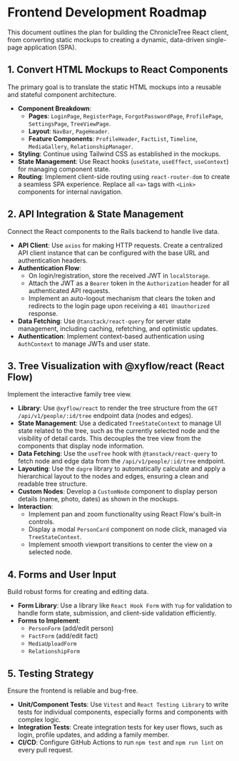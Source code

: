 # Frontend Development Roadmap

This document outlines the plan for building the ChronicleTree React client, from converting static mockups to creating a dynamic, data-driven single-page application (SPA).

## 1. Convert HTML Mockups to React Components

The primary goal is to translate the static HTML mockups into a reusable and stateful component architecture.

-   **Component Breakdown**:
    -   **Pages**: `LoginPage`, `RegisterPage`, `ForgotPasswordPage`, `ProfilePage`, `SettingsPage`, `TreeViewPage`.
    -   **Layout**: `NavBar`, `PageHeader`.
    -   **Feature Components**: `ProfileHeader`, `FactList`, `Timeline`, `MediaGallery`, `RelationshipManager`.
-   **Styling**: Continue using Tailwind CSS as established in the mockups.
-   **State Management**: Use React hooks (`useState`, `useEffect`, `useContext`) for managing component state.
-   **Routing**: Implement client-side routing using `react-router-dom` to create a seamless SPA experience. Replace all `<a>` tags with `<Link>` components for internal navigation.

## 2. API Integration & State Management

Connect the React components to the Rails backend to handle live data.

-   **API Client**: Use `axios` for making HTTP requests. Create a centralized API client instance that can be configured with the base URL and authentication headers.
-   **Authentication Flow**:
    -   On login/registration, store the received JWT in `localStorage`.
    -   Attach the JWT as a `Bearer` token in the `Authorization` header for all authenticated API requests.
    -   Implement an auto-logout mechanism that clears the token and redirects to the login page upon receiving a `401 Unauthorized` response.
-   **Data Fetching**: Use `@tanstack/react-query` for server state management, including caching, refetching, and optimistic updates.
-   **Authentication**: Implement context-based authentication using `AuthContext` to manage JWTs and user state.

## 3. Tree Visualization with @xyflow/react (React Flow)

Implement the interactive family tree view.

-   **Library**: Use `@xyflow/react` to render the tree structure from the `GET /api/v1/people/:id/tree` endpoint data (nodes and edges).
-   **State Management**: Use a dedicated `TreeStateContext` to manage UI state related to the tree, such as the currently selected node and the visibility of detail cards. This decouples the tree view from the components that display node information.
-   **Data Fetching**: Use the `useTree` hook with `@tanstack/react-query` to fetch node and edge data from the `/api/v1/people/:id/tree` endpoint.
-   **Layouting**: Use the `dagre` library to automatically calculate and apply a hierarchical layout to the nodes and edges, ensuring a clean and readable tree structure.
-   **Custom Nodes**: Develop a `CustomNode` component to display person details (name, photo, dates) as shown in the mockups.
-   **Interaction**:
    -   Implement pan and zoom functionality using React Flow's built-in controls.
    -   Display a modal `PersonCard` component on node click, managed via `TreeStateContext`.
    -   Implement smooth viewport transitions to center the view on a selected node.

## 4. Forms and User Input

Build robust forms for creating and editing data.

-   **Form Library**: Use a library like `React Hook Form` with `Yup` for validation to handle form state, submission, and client-side validation efficiently.
-   **Forms to Implement**:
    -   `PersonForm` (add/edit person)
    -   `FactForm` (add/edit fact)
    -   `MediaUploadForm`
    -   `RelationshipForm`

## 5. Testing Strategy

Ensure the frontend is reliable and bug-free.

-   **Unit/Component Tests**: Use `Vitest` and `React Testing Library` to write tests for individual components, especially forms and components with complex logic.
-   **Integration Tests**: Create integration tests for key user flows, such as login, profile updates, and adding a family member.
-   **CI/CD**: Configure GitHub Actions to run `npm test` and `npm run lint` on every pull request.
